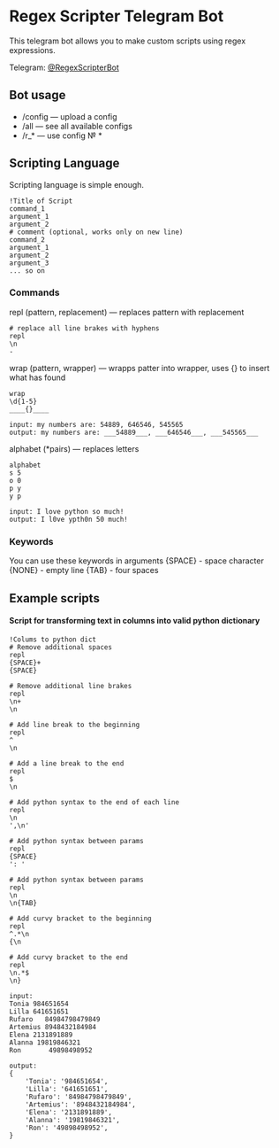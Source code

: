 # Regex Scripter Telegram Bot

This telegram bot allows you to make custom scripts using regex expressions.

Telegram: [@RegexScripterBot](https://t.me/RegexScripterBot)
## Bot usage
- /config — upload a config
- /all — see all available configs
- /r_* — use config № *

## Scripting Language
Scripting language is simple enough.
```
!Title of Script
command_1
argument_1
argument_2
# comment (optional, works only on new line)
command_2
argument_1
argument_2
argument_3
... so on
```
### Commands
repl (pattern, replacement) — replaces pattern with replacement
```
# replace all line brakes with hyphens
repl
\n
-
```
wrap (pattern, wrapper) — wrapps patter into wrapper, uses {} to insert what has found
```
wrap
\d{1-5}
____{}____
```
```
input: my numbers are: 54889, 646546, 545565
output: my numbers are: ___54889___, ___646546___, ___545565___
```
alphabet (*pairs) — replaces letters
```
alphabet
s 5
o 0
p y
y p
```
```
input: I love python so much!
output: I l0ve ypth0n 50 much!
```
### Keywords
You can use these keywords in arguments
{SPACE} - space character
{NONE} - empty line
{TAB} - four spaces
## Example scripts

#### Script for transforming text in columns into valid python dictionary
```
!Colums to python dict
# Remove additional spaces
repl
{SPACE}+
{SPACE}

# Remove additional line brakes
repl
\n+
\n

# Add line break to the beginning
repl
^
\n

# Add a line break to the end
repl
$
\n

# Add python syntax to the end of each line
repl
\n
',\n'

# Add python syntax between params
repl
{SPACE}
': '

# Add python syntax between params
repl
\n
\n{TAB}

# Add curvy bracket to the beginning
repl
^.*\n
{\n

# Add curvy bracket to the end
repl
\n.*$
\n}
```
```
input:
Tonia 984651654
Lilla 641651651
Rufaro   84984798479849
Artemius 8948432184984
Elena 2131891889
Alanna 19819846321
Ron       49898498952

output:
{
    'Tonia': '984651654',
    'Lilla': '641651651',
    'Rufaro': '84984798479849',
    'Artemius': '8948432184984',
    'Elena': '2131891889',
    'Alanna': '19819846321',
    'Ron': '49898498952',
}
```
